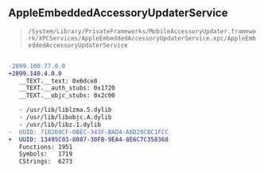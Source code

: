 ## AppleEmbeddedAccessoryUpdaterService

> `/System/Library/PrivateFrameworks/MobileAccessoryUpdater.framework/XPCServices/AppleEmbeddedAccessoryUpdaterService.xpc/AppleEmbeddedAccessoryUpdaterService`

```diff

-2899.100.77.0.0
+2899.140.4.0.0
   __TEXT.__text: 0x6dce8
   __TEXT.__auth_stubs: 0x1720
   __TEXT.__objc_stubs: 0x2c00

   - /usr/lib/liblzma.5.dylib
   - /usr/lib/libobjc.A.dylib
   - /usr/lib/libz.1.dylib
-  UUID: 710269CF-0BEC-343F-BAD4-A6D29CBC1FCC
+  UUID: 13495C03-8087-30FB-9EA4-8E6C7C358368
   Functions: 1951
   Symbols:   1719
   CStrings:  6273

```
